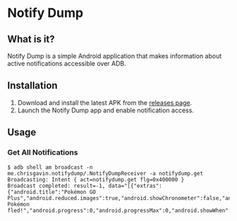 # Notify Dump
## What is it?
Notify Dump is a simple Android application that makes information about active notifications accessible over ADB.

## Installation
1. Download and install the latest APK from the [releases page](https://github.com/chrisgavin/notifydump/releases/).
2. Launch the Notify Dump app and enable notification access.

## Usage
### Get All Notifications
```
$ adb shell am broadcast -n me.chrisgavin.notifydump/.NotifyDumpReceiver -a notifydump.get
Broadcasting: Intent { act=notifydump.get flg=0x400000 }
Broadcast completed: result=-1, data="[{"extras":{"android.title":"Pokémon GO Plus","android.reduced.images":true,"android.showChronometer":false,"android.icon":2131165417,"android.text":"The Pokémon fled!","android.progress":0,"android.progressMax":0,"android.showWhen":true,"android.progressIndeterminate":false},"key":"0|com.nianticlabs.pokemongo|2000|null|10192","packageName":"com.nianticlabs.pokemongo"}]"
```
